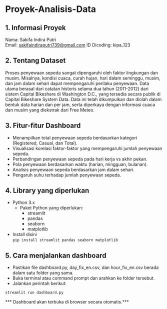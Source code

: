# Proyek-Analisis-Data

## 1. Informasi Proyek
Nama: Sakifa Indira Putri <br>
Email: sakifaindiraputri739@gmail.com
ID Dicoding: kipa_123

## 2. Tentang Dataset
Proses penyewaan sepeda sangat dipengaruhi oleh faktor lingkungan dan musim. Misalnya, kondisi cuaca, curah hujan, hari dalam seminggu, musim, dan jam dalam sehari dapat mempengaruhi perilaku penyewaan. Data utama berasal dari catatan historis selama dua tahun (2011-2012) dari sistem Capital Bikeshare di Washington D.C., yang tersedia secara publik di Capital Bikeshare System Data. Data ini telah dikumpulkan dan diolah dalam bentuk data harian dan per jam, serta diperkaya dengan informasi cuaca dan musim yang diekstrak dari Free Meteo.

## 3. Fitur-fitur Dashboard
- Menampilkan total penyewaan sepeda berdasarkan kategori (Registered, Casual, dan Total).
- Visualisasi korelasi faktor-faktor yang mempengaruhi jumlah penyewaan sepeda.
- Perbandingan penyewaan sepeda pada hari kerja vs akhir pekan.
- Pola penyewaan berdasarkan waktu (harian, mingguan, bulanan).
- Analisis penyewaan sepeda berdasarkan jam dalam sehari.
- Pengaruh suhu terhadap jumlah penyewaan sepeda.

## 4. Library yang diperlukan
- Python 3.x
    - Paket Python yang diperlukan:
      - streamlit
      - pandas
      - seaborn
      - matplotlib
- Install disini        
``` pip install streamlit pandas seaborn matplotlib ```

## 5. Cara menjalankan dashboard
- Pastikan file dashboard.py, day_fix_en.csv, dan hour_fix_en.csv berada dalam satu folder yang sama.
- Buka terminal atau command prompt dan arahkan ke folder tersebut.
- Jalankan perintah berikut:
  
```streamlit run dashboard.py```

*** Dashboard akan terbuka di browser secara otomatis.***
